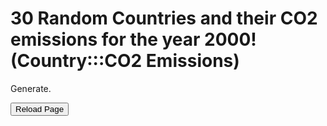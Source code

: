 <html>
	<body>        		
		
 <h1>30 Random Countries and their CO2 emissions for the year 2000! (Country:::CO2 Emissions)</h1>
		<p id="demo">Generate.</p>
    <script>
document.getElementById("demo").onclick = function() {myFunction()};
function myFunction() {
  
var words = [ "Albania:::3004480",
"Algeria:::87442683",
"Andorra:::523952",
"Angola:::9515061",
"Anguilla:::87936",
"Antigua and Barbuda:::293120",
"Argentina:::142358347",
"Armenia:::3491407",
"Aruba:::2377936",
"Asia:::8994853271",
"Asia (excl. China & India):::4667131287",
"Australia:::350195024",
"Austria:::66162887.9999999",
"Azerbaijan:::29506320",
"Bahamas:::1949248",
"Bahrain:::18793787",
"Bangladesh:::26524533",
"Barbados:::1151592",
"Belarus:::54877358",
"Belgium:::126735296",
"Belize:::395712",
"Benin:::1573997",
"Bermuda:::516624",
"Bhutan:::381687",
"Bolivia:::11004694",
"Bonaire Sint Eustatius and Saba:::252282",
"Bosnia and Herzegovina:::13701299",
"Botswana:::3777584",
"Brazil:::324226040",
"British Virgin Islands:::124576",
"Brunei:::4590992",
"Bulgaria:::45305032",
"Burkina Faso:::1030897",
"Burundi:::271136",
"Cambodia:::1974896",
"Cameroon:::3345848",
"Canada:::572162103",
"Cape Verde:::216176",
"Central African Republic:::267472",
"Chad:::487312",
"Chile:::58113720",
"China:::3349295022",
"Colombia:::56258838",
"Comoros:::102592",
"Congo:::565846",
"Cook Islands:::47632",
"Costa Rica:::5394476",
"Croatia:::19694448",
"Cuba:::25944239",
"Cyprus:::7145880",
"Czechia:::127066454",
"Democratic Republic of Congo:::892770",
"Denmark:::54276718",
"Djibouti:::366400",
"Dominica:::102592",
"Dominican Republic:::19593674",
"EU-27:::3613122697",
"EU-28:::4180626599.99999",
"Ecuador:::20562589",
"Egypt:::140347603",
"El Salvador:::5671879",
"Equatorial Guinea:::465328",
"Eritrea:::604076",
"Estonia:::15244188",
"Eswatini:::1212784",
"Ethiopia:::3463787",
"Europe:::6161151340",
"Europe (excl. EU-27):::2555093359",
"Europe (excl. EU-28):::1987589456",
"Faeroe Islands:::688832",
"Fiji:::833579",
"Finland:::57038247",
"France:::416265916",
"French Polynesia:::571584",
"Gabon:::4669870",
"Gambia:::274800",
"Georgia:::4499409",
"Germany:::899780198",
"Ghana:::6100546",
"Greece:::102999026",
"Greenland:::454336",
"Grenada:::190528",
"Guatemala:::9765788",
"Guinea:::1491248",
"Guinea-Bissau:::146560",
"Guyana:::1747728",
"Haiti:::1341024",
"Honduras:::4978121",
"Hong Kong:::40283873",
"Hungary:::58608275",
"Iceland:::2946467",
"India:::978426962",
"Indonesia:::265803375",
"International transport:::775668341",
"Iran:::369263488",
"Iraq:::71715412",
"Ireland:::45248995",
"Israel:::59519380",
"Italy:::468442086",
"Jamaica:::10313990",
"Japan:::1264844261",
"Jordan:::15200037",
"Kazakhstan:::148756158",
"Kenya:::10301570",
"Kiribati:::32976",
"Kuwait:::53384082",
"Kyrgyzstan:::4602483",
"Laos:::958180",
"Latvia:::7064716",
"Lebanon:::15466264",
"Lesotho:::1850320",
"Liberia:::421774",
"Libya:::46792992",
"Liechtenstein:::216854",
"Lithuania:::11873919",
"Luxembourg:::8731566",
"Macao:::1630480",
"Madagascar:::1867462",
"Malawi:::864841",
"Malaysia:::126514334",
"Maldives:::450672",
"Mali:::831728",
"Malta:::2545522",
"Marshall Islands:::98928",
"Mauritania:::1113856",
"Mauritius:::2689376",
"Mexico:::396066364",
"Micronesia:::128240",
"Moldova:::3572952",
"Mongolia:::7486824",
"Montenegro:::1520843",
"Montserrat:::25648",
"Morocco:::33609892",
"Mozambique:::1322771",
"Myanmar:::10042507",
"Namibia:::1641472",
"Nauru:::84272",
"Nepal:::3038017",
"Netherlands:::171887440",
"New Caledonia:::2221569",
"New Zealand:::32281352",
"Nicaragua:::3721061",
"Niger:::692685",
"Nigeria:::78823061",
"Niue:::7328",
"North America:::7092219426",
"North America (excl. USA):::1094148992",
"North Korea:::69166026",
"North Macedonia:::11995936",
"Norway:::42518551",
"Oceania:::389800084",
"Oman:::21534501",
"Pakistan:::105418374",
"Palestine:::1659792",
"Panama:::5727743",
"Papua New Guinea:::2663728",
"Paraguay:::3606132",
"Peru:::30078296",
"Philippines:::72346410",
"Poland:::317338034",
"Portugal:::65526588",
"Qatar:::34566157",
"Romania:::95455761",
"Russia:::1471052231",
"Rwanda:::519711.999999999",
"Saint Helena:::10992",
"Saint Kitts and Nevis:::172208",
"Saint Lucia:::348080",
"Saint Pierre and Miquelon:::54960",
"Saint Vincent and the Grenadines:::146560",
"Samoa:::142896",
"Sao Tome and Principe:::47632",
"Saudi Arabia:::296353330",
"Senegal:::3900906",
"Serbia:::44950193",
"Seychelles:::571584",
"Sierra Leone:::388384",
"Singapore:::48856301",
"Sint Maarten (Dutch part):::563926",
"Slovakia:::41289130",
"Slovenia:::15444899",
"Solomon Islands:::223504",
"Somalia:::479984",
"South Africa:::378254856",
"South America:::807286355",
"South Korea:::445440693",
"South Sudan:::459821",
"Spain:::311267047",
"Sri Lanka:::10133817",
"Sudan:::5055397",
"Suriname:::2191818",
"Sweden:::54684428",
"Switzerland:::43617591",
"Syria:::50481512",
"Taiwan:::221919614",
"Tajikistan:::2232074",
"Tanzania:::2570947",
"Thailand:::170697569",
"Togo:::1331372",
"Tonga:::95264",
"Trinidad and Tobago:::24191049",
"Tunisia:::19670324",
"Turkey:::229790601",
"Turkmenistan:::37465592",
"Turks and Caicos Islands:::69616",
"Tuvalu:::7328",
"Uganda:::1360753",
"Ukraine:::285337201",
"United Arab Emirates:::111788067",
"United Kingdom:::567503903",
"United States:::5998070434",
"Uruguay:::5267125",
"Uzbekistan:::120994017",
"Vanuatu:::84272",
"Venezuela:::151871028",
"Vietnam:::52332096",
"World:::25119042310",
"Yemen:::14474214",
"Zambia:::1785057",
"Zimbabwe:::13818181"];

function fisherYates (arr) {
  for (var i = arr.length - 1; i >= 0; i--) {
    var j = Math.floor(Math.random() * (i + 1));
    var temp = arr[i];
    arr[i] = arr[j];
    arr[j] = temp;
  }
  return arr;
}

f=fisherYates(words);


document.getElementById("demo").innerHTML = ("<p>" + f[0] + "</p>" + "<p>" + f[1] + "</p>" + "<p>" + f[2] + "</p>" + "<p>" + f[3] + "</p>" + "<p>" + f[4] + "</p>" + "<p>" + f[5] + "</p>" + "<p>" + f[6] + "</p>" + "<p>" + f[7] + "</p>" + "<p>" + f[8] + "</p>" + "<p>" + f[9] + "</p>" + "<p>" + "<p>" + f[10] + "</p>" + "<p>"+ "<p>" + f[11] + "</p>" + "<p>"+ "<p>" + f[12] + "</p>" + "<p>"+ "<p>" + f[13] + "</p>" + "<p>"+ "<p>" + f[14] + "</p>" + "<p>"+ "<p>" + f[15] + "</p>" + "<p>"+ "<p>" + f[16] + "</p>" + "<p>"+ "<p>" + f[17] + "</p>" + "<p>"+ "<p>" + f[18] + "</p>" + "<p>"+ "<p>" + f[19] + "</p>" + "<p>"+ "<p>" + f[20] + "</p>" + "<p>"+ "<p>" + f[21] + "</p>" + "<p>"+ "<p>" + f[22] + "</p>" + "<p>"+ "<p>" + f[23] + "</p>" + "<p>"+ "<p>" + f[24] + "</p>" + "<p>"+ "<p>" + f[25] + "</p>" + "<p>"+ "<p>" + f[26] + "</p>" + "<p>"+ "<p>" + f[27] + "</p>" + "<p>"+ "<p>" + f[28] + "</p>" + "<p>"+ "<p>" + f[29] + "</p>" + "<p>");}
    </script>
    
<FORM>
<INPUT Type="button" VALUE="Reload Page" onClick="history.go(0)">
</FORM>
    <body>   

